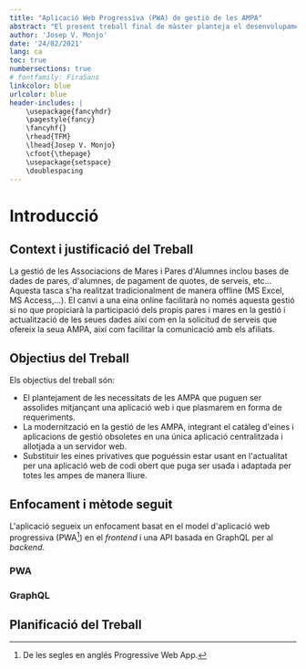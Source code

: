 ```yaml
---
title: "Aplicació Web Progressiva (PWA) de gestió de les AMPA"
abstract: "El present treball final de màster planteja el desenvolupament d'una PWA que facilitarà la gestió de les AMPA a més a més de fomentar la participació dels propis pares en la gestió i actualització de les seues dades així com en la solicitud de serveis que ofereix la pròpia AMPA, així com facilitar la comunicació."
author: 'Josep V. Monjo'
date: '24/02/2021'
lang: ca
toc: true
numbersections: true
# fontfamily: FiraSans
linkcolor: blue
urlcolor: blue
header-includes: |
    \usepackage{fancyhdr}
    \pagestyle{fancy}
    \fancyhf{}
    \rhead{TFM}
    \lhead{Josep V. Monjo}
    \cfoot{\thepage}
    \usepackage{setspace}
    \doublespacing
---
```


# Introducció

## Context i justificació del Treball

La gestió de les Associacions de Mares i Pares d'Alumnes inclou bases de dades de pares, d'alumnes, de pagament de quotes, de serveis, etc... Aquesta tasca s'ha realitzat tradicionalment de manera offline (MS Excel, MS Access,...). El canvi a una eina online facilitarà no només aquesta gestió si no que propiciarà la participació dels propis pares i mares en la gestió i actualització de les seues dades així com en la solicitud de serveis que ofereix la seua AMPA, així com facilitar la comunicació amb els afiliats.

## Objectius del Treball

Els objectius del treball són:

- El plantejament de les necessitats de les AMPA que puguen ser assolides mitjançant una aplicació web i que plasmarem en forma de requeriments.
- La modernització en la gestió de les AMPA, integrant el catàleg d'eines i aplicacions de gestió obsoletes en una única aplicació centralitzada i allotjada a un servidor web.
- Substituir les eines privatives que poguéssin estar usant en l'actualitat per una aplicació web de codi obert que puga ser usada i adaptada per totes les ampes de manera lliure.

## Enfocament i mètode seguit

L'aplicació segueix un enfocament basat en el model d'aplicació web progressiva (PWA[^pwa]) en el _frontend_ i una API basada en GraphQL per al _backend_.

### PWA

### GraphQL

[^pwa]: De les segles en anglés Progressive Web App.

## Planificació del Treball

